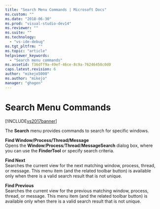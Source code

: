 ```yaml
---
title: "Search Menu Commands | Microsoft Docs"
ms.custom: ""
ms.date: "2018-06-30"
ms.prod: "visual-studio-dev14"
ms.reviewer: ""
ms.suite: ""
ms.technology: 
  - "vs-ide-debug"
ms.tgt_pltfrm: ""
ms.topic: "article"
helpviewer_keywords: 
  - "Search menu commands"
ms.assetid: f36dff9a-49ef-46ce-8c9a-76246458c0d0
caps.latest.revision: 6
author: "mikejo5000"
ms.author: "mikejo"
manager: "ghogen"
---
```

# Search Menu Commands
[!INCLUDE[vs2017banner](../includes/vs2017banner.md)]

  
The **Search** menu provides commands to search for specific windows.  
  
 **Find Window/Process/Thread/Message**  
 Opens the **Window**/**Process**/**Thread**/**MessageSearch** dialog box, where you can use the **FinderTool** or specify search criteria.  
  
 **Find Next**  
 Searches the current view for the next matching window, process, thread, or message. This menu item (and the related toolbar button) is available only when there is a valid search result that is not unique.  
  
 **Find Previous**  
 Searches the current view for the previous matching window, process, thread, or message. This menu item (and the related toolbar button) is available only when there is a valid search result that is not unique.



